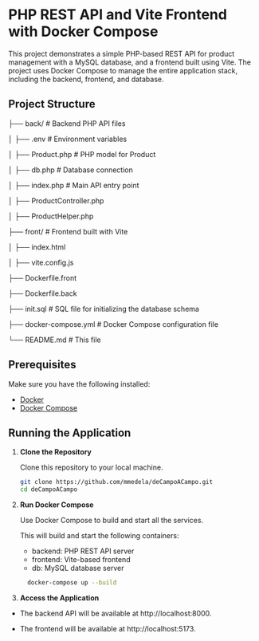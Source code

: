 # PHP REST API and Vite Frontend with Docker Compose

This project demonstrates a simple PHP-based REST API for product management with a MySQL database, and a frontend built using Vite. The project uses Docker Compose to manage the entire application stack, including the backend, frontend, and database.

## Project Structure

├── back/ # Backend PHP API files

│ ├── .env # Environment variables

│ ├── Product.php # PHP model for Product

│ ├── db.php # Database connection

│ ├── index.php # Main API entry point

│ ├── ProductController.php

│ ├── ProductHelper.php

├── front/ # Frontend built with Vite

│ ├── index.html

│ ├── vite.config.js

├── Dockerfile.front

├── Dockerfile.back

├── init.sql # SQL file for initializing the database schema

├── docker-compose.yml # Docker Compose configuration file

└── README.md # This file


## Prerequisites

Make sure you have the following installed:
- [Docker](https://docs.docker.com/get-docker/)
- [Docker Compose](https://docs.docker.com/compose/install/)

## Running the Application

1. **Clone the Repository**

   Clone this repository to your local machine.

   ```bash
   git clone https://github.com/mmedela/deCampoACampo.git
   cd deCampoACampo

2. **Run Docker Compose**
   
   Use Docker Compose to build and start all the services.
   
   This will build and start the following containers:
   - backend: PHP REST API server
   - frontend: Vite-based frontend
   - db: MySQL database server
       
   ```bash
     docker-compose up --build
   
4. **Access the Application**

  - The backend API will be available at http://localhost:8000.
  
  - The frontend will be available at http://localhost:5173.



